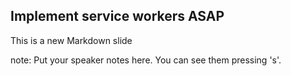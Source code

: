 ##  Implement service workers ASAP

This is a new Markdown slide

note:
    Put your speaker notes here.
    You can see them pressing 's'.
